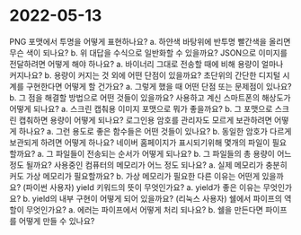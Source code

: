 # 2022-05-13

PNG 포맷에서 투명을 어떻게 표현하나요?
  a. 하얀색 바탕위에 반투명 빨간색을 올리면 무슨 색이 되나요?
  b. 위 대답을 수식으로 일반화할 수 있을까요?
JSON으로 이미지를 전달하려면 어떻게 해야 하나요?
  a. 바이너리 그대로 전송할 때에 비해 용량이 얼마나 커지나요?
  b. 용량이 커지는 것 외에 어떤 단점이 있을까요?
초단위의 간단한 디지털 시계를 구현한다면 어떻게 할 건가요?
  a. 그렇게 했을 때 어떤 단점 또는 문제점이 있나요?
  b. 그 점을 해결할 방법으로 어떤 것들이 있을까요?
사용하고 계신 스마트폰의 해상도가 어떻게 되나요?
  a. 스크린 캡춰용 이미지 포맷으로 뭐가 좋을까요?
  b. 그 포맷으로 스크린 캡춰하면 용량이 어떻게 되나요?
로그인용 암호를 관리자도 모르게 보관하려면 어떻게 하나요?
  a. 그런 용도로 좋은 함수들은 어떤 것들이 있나요?
  b. 동일한 암호가 다르게 보관되게 하려면 어떻게 하나요?
네이버 홈페이지가 표시되기위해 몇개의 파일이 필요할까요?
  a. 그 파일들이 전송되는 순서가 어떻게 되나요?
  b. 그 파일들의 총 용량이 어느 정도 될까요?
사용중인 컴퓨터의 메모리가 어느 정도 되나요?
  a. 실제 메모리가 충분히 커도 가상 메모리가 필요할까요?
  b. 가상 메모리가 필요한 다른 이유는 어떤게 있을까요?
(파이썬 사용자) yield 키워드의 뜻이 무엇인가요?
  a. yield가 좋은 이유는 무엇인가요?
  b. yield의 내부 구현이 어떻게 되어 있을까요?
(리눅스 사용자) 쉘에서 파이프의 역할이 무엇인가요?
  a. 에러는 파이프에서 어떻게 처리 되나요?
  b. 쉘을 만든다면 파이프를 어떻게 만들 수 있나요?

